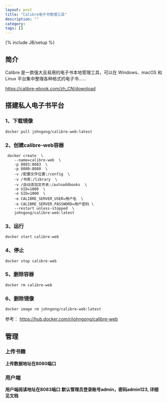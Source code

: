 ```yaml
---
layout: post
title: "Calibre电子书管理工具"
description: ""
category: 
tags: []
---
```

{% include JB/setup %}



## 简介

Calibre 是一款强大且易用的电子书本地管理工具，可以在 Windows、macOS 和 Linux 平台集中整理各种格式的电子书……

https://calibre-ebook.com/zh_CN/download


## 搭建私人电子书平台

### 1、下载镜像

```
docker pull johngong/calibre-web:latest
```

### 2、创建calibre-web容器

```
 docker create  \
    --name=calibre-web  \
    -p 8083:8083  \
    -p 8080:8080  \
    -v /配置文件位置:/config  \
    -v /书库:/library  \
    -v /自动添加文件夹:/autoaddbooks  \
    -e UID=1000  \
    -e GID=1000  \
    -e CALIBRE_SERVER_USER=用户名  \
    -e CALIBRE_SERVER_PASSWORD=用户密码 \
    --restart unless-stopped  \
    johngong/calibre-web:latest

```

### 3、运行

```
docker start calibre-web
```

### 4、停止

```
docker stop calibre-web
```

### 5、删除容器

```
docker rm calibre-web
```

### 6、删除镜像

```shell
docker image rm johngong/calibre-web:latest
```

参考： https://hub.docker.com/r/johngong/calibre-web


## 管理

### 上传书籍

**上传数据地址在8080端口** 



### 用户端

**用户端阅读地址在8083端口**
**默认管理员登录账号admin，密码admin123, 详细见文档**



